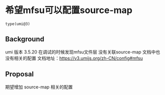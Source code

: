 # 希望mfsu可以配置source-map

`type(umi@3)`

## Background

umi 版本 3.5.20
在调试的时候发现mfsu文件层 没有关联source-map 文档中也没有相关的配置
文档地址：https://v3.umijs.org/zh-CN/config#mfsu

## Proposal

期望增加 source-map 相关的配置
